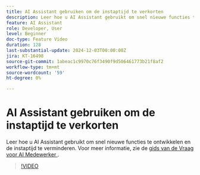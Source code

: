 ```yaml
---
title: AI Assistant gebruiken om de instaptijd te verkorten
description: Leer hoe u AI Assistant gebruikt om snel nieuwe functies te ontwikkelen en de instaptijd te verminderen.
feature: AI Assistant
role: Developer, User
level: Beginner
doc-type: Feature Video
duration: 128
last-substantial-update: 2024-12-03T00:00:00Z
jira: KT-16498
source-git-commit: 1abeac1c9970c76f3490f9d506461773b21f8af2
workflow-type: tm+mt
source-wordcount: '59'
ht-degree: 0%

---
```



# AI Assistant gebruiken om de instaptijd te verkorten

Leer hoe u AI Assistant gebruikt om snel nieuwe functies te ontwikkelen en de instaptijd te verminderen. Voor meer informatie, zie de [ gids van de Vraag voor AI Medewerker ](https://experienceleague.adobe.com/nl/docs/experience-platform/ai-assistant/questions).

>[!VIDEO](https://video.tv.adobe.com/v/3438032/?learn=on&enablevpops)

